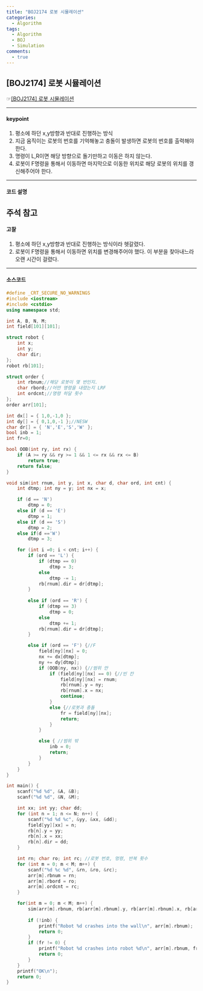 ```yaml
---
title: "BOJ2174 로봇 시뮬레이션"
categories:
  - Algorithm
tags:
  - Algorithm
  - BOJ
  - Simulation
comments:
  - true
---
```


## [BOJ2174] 로봇 시뮬레이션
 ☞[[BOJ2174] 로봇 시뮬레이션](https://www.acmicpc.net/problem/2174)

---

#### keypoint
1. 평소에 하던 x,y방향과 반대로 진행하는 방식
2. 지금 움직이는 로봇의 번호를 기억해놓고 충돌이 발생하면 로봇의 번호를 출력해야한다.
3. 명령이 L,R이면 해당 방향으로 돌기만하고 이동은 하지 않는다.
4. 로봇이 F명령을 통해서 이동하면 마지막으로 이동한 위치로 해당 로봇의 위치를 갱신해주어야 한다.
   
---

#### 코드 설명
**주석 참고**
---

#### 고찰
1. 평소에 하던 x,y방향과 반대로 진행하는 방식이라 헷갈렸다.
2. 로봇이 F명령을 통해서 이동하면 위치를 변경해주어야 했다. 이 부분을 찾아내느라 오랜 시간이 걸렸다.

---

#### 소스코드
```cpp
#define _CRT_SECURE_NO_WARNINGS
#include <iostream>
#include <cstdio>
using namespace std;

int A, B, N, M;
int field[101][101];

struct robot {
	int x;
	int y;
	char dir;
};
robot rb[101];

struct order {
	int rbnum;//해당 로봇이 몇 번인지.
	char rbord;//어떤 명령을 내렸는지 LRF
	int ordcnt;//명령 하달 횟수
};
order arr[101];

int dx[] = { 1,0,-1,0 };
int dy[] = { 0,1,0,-1 };//NESW
char dr[] = { 'N','E','S','W' };
bool inb = 1;
int fr=0;

bool OOB(int ry, int rx) {
	if (A >= ry && ry >= 1 && 1 <= rx && rx <= B)
		return true;
	return false;
}

void sim(int rnum, int y, int x, char d, char ord, int cnt) {
	int dtmp; int ny = y; int nx = x;

	if (d == 'N')
		dtmp = 0;
	else if (d == 'E')
		dtmp = 1;
	else if (d == 'S')
		dtmp = 2;
	else if(d =='W')
		dtmp = 3;

	for (int i =0; i < cnt; i++) {
		if (ord == 'L') {
			if (dtmp == 0)
				dtmp = 3;
			else
				dtmp -= 1;
			rb[rnum].dir = dr[dtmp];
		}
		
		else if (ord == 'R') {
			if (dtmp == 3)
				dtmp = 0;
			else
				dtmp += 1;
			rb[rnum].dir = dr[dtmp];
		}

		else if (ord == 'F') {//F
			field[ny][nx] = 0;
			nx += dx[dtmp];
			ny += dy[dtmp];
			if (OOB(ny, nx)) {//범위 안
				if (field[ny][nx] == 0) {//빈 칸
					field[ny][nx] = rnum;
					rb[rnum].y = ny;
					rb[rnum].x = nx; 
					continue;
				}
				else {//로봇과 충돌
					fr = field[ny][nx];
					return;
				}
			}

			else { //범위 밖
				inb = 0;
				return;
			}
		}
	}
}

int main() {
	scanf("%d %d", &A, &B);
	scanf("%d %d", &N, &M);

	int xx; int yy; char dd;
	for (int n = 1; n <= N; n++) {
		scanf("%d %d %c", &yy, &xx, &dd);
		field[yy][xx] = n;
		rb[n].y = yy;
		rb[n].x = xx;
		rb[n].dir = dd;
	}

	int rn; char ro; int rc; //로봇 번호, 멍령, 반복 횟수
	for (int m = 0; m < M; m++) {
		scanf("%d %c %d", &rn, &ro, &rc);
		arr[m].rbnum = rn;
		arr[m].rbord = ro;
		arr[m].ordcnt = rc;
	}

	for(int m = 0; m < M; m++) {
		sim(arr[m].rbnum, rb[arr[m].rbnum].y, rb[arr[m].rbnum].x, rb[arr[m].rbnum].dir, arr[m].rbord, arr[m].ordcnt);
		
		if (!inb) {
			printf("Robot %d crashes into the wall\n", arr[m].rbnum);
			return 0;
		}
		if (fr != 0) {
			printf("Robot %d crashes into robot %d\n", arr[m].rbnum, fr);
			return 0;
		}
	}
	printf("OK\n");
	return 0;
}
```
